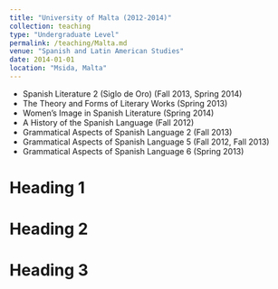 ```yaml
---
title: "University of Malta (2012-2014)"
collection: teaching
type: "Undergraduate Level"
permalink: /teaching/Malta.md
venue: "Spanish and Latin American Studies"
date: 2014-01-01
location: "Msida, Malta"
---
```


* Spanish Literature 2 (Siglo de Oro) (Fall 2013, Spring 2014)
* The Theory and Forms of Literary Works (Spring 2013)
* Women’s Image in Spanish Literature (Spring 2014)
* A History of the Spanish Language (Fall 2012)
* Grammatical Aspects of Spanish Language 2 (Fall 2013)
* Grammatical Aspects of Spanish Language 5 (Fall 2012, Fall 2013)
* Grammatical Aspects of Spanish Language 6 (Spring 2013)


Heading 1
======

Heading 2
======

Heading 3
======
